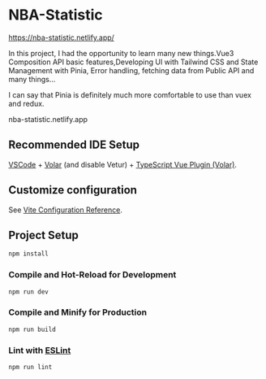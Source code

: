 # NBA-Statistic
https://nba-statistic.netlify.app/

In this project, I had the opportunity to learn many new things.Vue3 Composition API basic features,Developing UI with Tailwind CSS and  State Management with Pinia, Error handling, fetching data from Public API and many things...

I can say that Pinia is definitely much more comfortable to use than vuex and redux.

nba-statistic.netlify.app

## Recommended IDE Setup

[VSCode](https://code.visualstudio.com/) + [Volar](https://marketplace.visualstudio.com/items?itemName=Vue.volar) (and disable Vetur) + [TypeScript Vue Plugin (Volar)](https://marketplace.visualstudio.com/items?itemName=Vue.vscode-typescript-vue-plugin).

## Customize configuration

See [Vite Configuration Reference](https://vitejs.dev/config/).

## Project Setup

```sh
npm install
```

### Compile and Hot-Reload for Development

```sh
npm run dev
```

### Compile and Minify for Production

```sh
npm run build
```

### Lint with [ESLint](https://eslint.org/)

```sh
npm run lint
```
